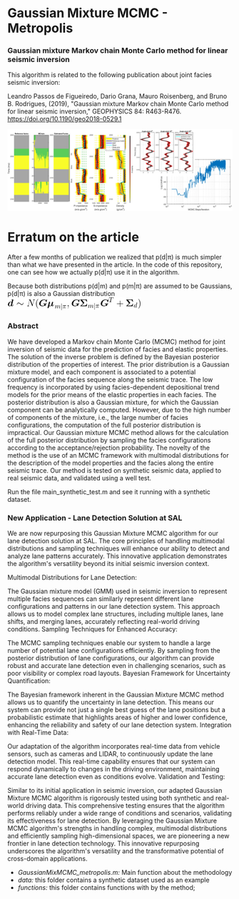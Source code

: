 # Gaussian Mixture MCMC - Metropolis

### Gaussian mixture Markov chain Monte Carlo method for linear seismic inversion ###

This algorithm is related to the following publication about joint facies seismic inversion: 

Leandro Passos de Figueiredo, Dario Grana, Mauro Roisenberg, and Bruno B. Rodrigues, (2019), "Gaussian mixture Markov chain Monte Carlo method for linear seismic inversion," GEOPHYSICS 84: R463-R476.
https://doi.org/10.1190/geo2018-0529.1

![Example of the method outputs](git_figure.jpg)

# Erratum on the article

After a few months of publication we realized that p(d|π) is much simpler than what we have presented in the article. In the code of this repository, one can see how we actually p(d|π) use it in the algorithm.

Because both distributions p(d|m) and p(m|π) are assumed to be Gaussians, p(d|π) is also a Gaussian distribution
![Erratum on article](git_equation.jpg)

### Abstract ###

We have developed a Markov chain Monte Carlo (MCMC) method for joint inversion of seismic data for the prediction of facies and elastic properties. The solution of the inverse problem is defined by the Bayesian posterior distribution of the properties of interest. The prior distribution is a Gaussian mixture model, and each component is associated to a potential configuration of the facies sequence along the seismic trace. The low frequency is incorporated by using facies-dependent depositional trend models for the prior means of the elastic properties in each facies. The posterior distribution is also a Gaussian mixture, for which the Gaussian component can be analytically computed. However, due to the high number of components of the mixture, i.e., the large number of facies configurations, the computation of the full posterior distribution is impractical. Our Gaussian mixture MCMC method allows for the calculation of the full posterior distribution by sampling the facies configurations according to the acceptance/rejection probability. The novelty of the method is the use of an MCMC framework with multimodal distributions for the description of the model properties and the facies along the entire seismic trace. Our method is tested on synthetic seismic data, applied to real seismic data, and validated using a well test.

Run the file main_synthetic_test.m and see it running with a synthetic dataset.

### New Application - Lane Detection Solution at SAL  ###

We are now repurposing this Gaussian Mixture MCMC algorithm for our lane detection solution at SAL. The core principles of handling multimodal distributions and sampling techniques will enhance our ability to detect and analyze lane patterns accurately. This innovative application demonstrates the algorithm's versatility beyond its initial seismic inversion context.

Multimodal Distributions for Lane Detection:

The Gaussian mixture model (GMM) used in seismic inversion to represent multiple facies sequences can similarly represent different lane configurations and patterns in our lane detection system.
This approach allows us to model complex lane structures, including multiple lanes, lane shifts, and merging lanes, accurately reflecting real-world driving conditions.
Sampling Techniques for Enhanced Accuracy:

The MCMC sampling techniques enable our system to handle a large number of potential lane configurations efficiently.
By sampling from the posterior distribution of lane configurations, our algorithm can provide robust and accurate lane detection even in challenging scenarios, such as poor visibility or complex road layouts.
Bayesian Framework for Uncertainty Quantification:

The Bayesian framework inherent in the Gaussian Mixture MCMC method allows us to quantify the uncertainty in lane detection.
This means our system can provide not just a single best guess of the lane positions but a probabilistic estimate that highlights areas of higher and lower confidence, enhancing the reliability and safety of our lane detection system.
Integration with Real-Time Data:

Our adaptation of the algorithm incorporates real-time data from vehicle sensors, such as cameras and LIDAR, to continuously update the lane detection model.
This real-time capability ensures that our system can respond dynamically to changes in the driving environment, maintaining accurate lane detection even as conditions evolve.
Validation and Testing:

Similar to its initial application in seismic inversion, our adapted Gaussian Mixture MCMC algorithm is rigorously tested using both synthetic and real-world driving data.
This comprehensive testing ensures that the algorithm performs reliably under a wide range of conditions and scenarios, validating its effectiveness for lane detection.
By leveraging the Gaussian Mixture MCMC algorithm's strengths in handling complex, multimodal distributions and efficiently sampling high-dimensional spaces, we are pioneering a new frontier in lane detection technology. This innovative repurposing underscores the algorithm's versatility and the transformative potential of cross-domain applications.

- *GaussianMixMCMC_metropolis.m:* Main function about the methodology 
- *data:* this folder contains a synthetic dataset used as an example
- *functions:* this folder contains functions with by the method;



